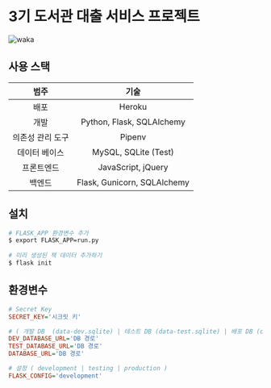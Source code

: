 # 3기 도서관 대출 서비스 프로젝트

![waka](https://wakatime.com/badge/user/a1389358-644f-4cbf-80e6-9eeb4261e9f2/project/bf9ae3d9-8a78-45ad-91f8-b7a20afc568b.svg?style=for-the-badge)

## 사용 스택

|       범주       |            기술             |
| :--------------: | :-------------------------: |
|       배포       |           Heroku            |
|       개발       |  Python, Flask, SQLAlchemy  |
| 의존성 관리 도구 |           Pipenv            |
|  데이터 베이스   |    MySQL, SQLite (Test)     |
|    프론트엔드    |     JavaScript, jQuery      |
|      백엔드      | Flask, Gunicorn, SQLAlchemy |

## 설치

```zsh
# FLASK_APP 환경변수 추가
$ export FLASK_APP=run.py
 
# 미리 생성된 책 데이터 추가하기
$ flask init
```

## 환경변수

```ini
# Secret Key
SECRET_KEY='시크릿 키'

# ( 개발 DB  (data-dev.sqlite) | 테스트 DB (data-test.sqlite) | 배포 DB (data.sqlite) )
DEV_DATABASE_URL='DB 경로'
TEST_DATABASE_URL='DB 경로'
DATABASE_URL='DB 경로'

# 설정 ( development | testing | production )
FLASK_CONFIG='development'
```
